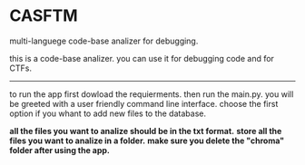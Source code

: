 # CASFTM
multi-languege code-base analizer for debugging.

this is a code-base analizer.
you can use it for debugging code and for CTFs.

_____________________________________________
to run the app first dowload the requierments.
then run the main.py.
you will be greeted with a user friendly command line interface.
choose the first option if you whant to add new files to the database.

**all the files you want to analize should be in the txt format.**
**store all the files you want to analize in a folder.**
**make sure you delete the "chroma" folder after using the app.**
